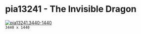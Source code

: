 # pia13241 - The Invisible Dragon
[![pia13241.3440-1440](./pia13241.3440-1440.png)](./pia13241.3440-1440.png)  
`3440 x 1440`  